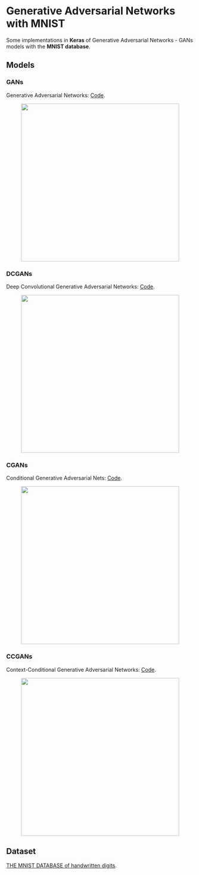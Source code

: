 # Generative Adversarial Networks with MNIST

Some implementations in **Keras** of Generative Adversarial Networks - GANs models with the **MNIST database**. 

## Models

### GANs

Generative Adversarial Networks: [Code](https://github.com/mafda/generative_adversarial_networks_101/blob/master/src/mnist/01_GAN_MNIST.ipynb).

<p align="center">
    <img src="img/100_gan.png.png" width="424"\>
</p>

### DCGANs

Deep Convolutional Generative Adversarial Networks: [Code](https://github.com/mafda/generative_adversarial_networks_101/blob/master/src/mnist/02_DCGAN_MNIST.ipynb).

<p align="center">
    <img src="img/100_dcgan.png.png" width="424"\>
</p>

### CGANs

Conditional Generative Adversarial Nets: [Code](https://github.com/mafda/generative_adversarial_networks_101/blob/master/src/mnist/03_CGAN_MNIST.ipynb).

<p align="center">
    <img src="img/100_cgan.png.png" width="424"\>
</p>

### CCGANs

Context-Conditional Generative Adversarial Networks: [Code](https://github.com/mafda/generative_adversarial_networks_101/blob/master/src/mnist/04_CCGAN_MNIST.ipynb).

<p align="center">
    <img src="img/100_ccgan.png.png" width="424"\>
</p>

## Dataset

[THE MNIST DATABASE of handwritten digits](http://yann.lecun.com/exdb/mnist/).